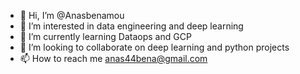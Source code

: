 - 👋 Hi, I’m @Anasbenamou
- 👀 I’m interested in data engineering and deep learning 
- 🌱 I’m currently learning Dataops and GCP
- 💞️ I’m looking to collaborate on deep learning and python projects 
- 📫 How to reach me anas44bena@gmail.com

<!---
Anasbenamou/Anasbenamou is a ✨ special ✨ repository because its `README.md` (this file) appears on your GitHub profile.
You can click the Preview link to take a look at your changes.
--->
